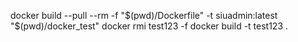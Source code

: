 docker build --pull --rm -f  "$(pwd)/Dockerfile" -t siuadmin:latest "$(pwd)/docker_test"
docker rmi test123 -f 
docker build -t test123 .